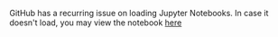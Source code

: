 GitHub has a recurring issue on loading Jupyter Notebooks. In case it doesn't load, you may view the notebook [here](https://colab.research.google.com/github/francismarquez/Foundations-of-Machine-Learning-Exercises/blob/main/exercise-2/exercise-2.ipynb)